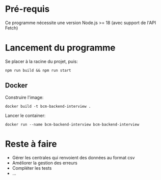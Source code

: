 # Pré-requis

Ce programme nécessite une version Node.js >= 18 (avec support de l'API Fetch)

# Lancement du programme

Se placer à la racine du projet, puis:

```
npm run build && npm run start
```

## Docker

Construire l'image:

```
docker build -t bcm-backend-interview .
```

Lancer le container:

```
docker run --name bcm-backend-interview bcm-backend-interview
```

# Reste à faire

- Gérer les centrales qui renvoient des données au format csv
- Améliorer la gestion des erreurs
- Compléter les tests
- ...
